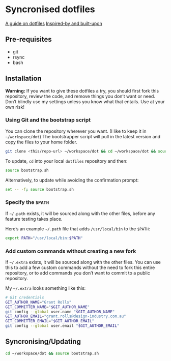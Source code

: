 # Syncronised dotfiles

[A guide on dotfiles](https://dotfiles.github.io/)
[Inspired-by and built-upon](https://github.com/mathiasbynens/dotfiles)

## Pre-requisites

* git
* rsync
* bash

## Installation

**Warning:** If you want to give these dotfiles a try, you should first fork this repository, review the code, and remove things you don’t want or need. Don’t blindly use my settings unless you know what that entails. Use at your own risk!

### Using Git and the bootstrap script

You can clone the repository wherever you want. (I like to keep it in `~/workspace/dot`) The bootstrapper script will pull in the latest version and copy the files to your home folder.

```bash
git clone <this/repo-url> ~/workspace/dot && cd ~/workspace/dot && source bootstrap.sh
```

To update, `cd` into your local `dotfiles` repository and then:

```bash
source bootstrap.sh
```

Alternatively, to update while avoiding the confirmation prompt:

```bash
set -- -f; source bootstrap.sh
```

### Specify the `$PATH`

If `~/.path` exists, it will be sourced along with the other files, before any feature testing takes place.

Here’s an example `~/.path` file that adds `/usr/local/bin` to the `$PATH`:

```bash
export PATH="/usr/local/bin:$PATH"
```

### Add custom commands without creating a new fork

If `~/.extra` exists, it will be sourced along with the other files. You can use this to add a few custom commands without the need to fork this entire repository, or to add commands you don’t want to commit to a public repository.

My `~/.extra` looks something like this:

```bash
# Git credentials
GIT_AUTHOR_NAME="Grant Rolls"
GIT_COMMITTER_NAME="$GIT_AUTHOR_NAME"
git config --global user.name "$GIT_AUTHOR_NAME"
GIT_AUTHOR_EMAIL="grant.rolls@design-industry.com.au"
GIT_COMMITTER_EMAIL="$GIT_AUTHOR_EMAIL"
git config --global user.email "$GIT_AUTHOR_EMAIL"
```

## Syncronising/Updating

```bash
cd ~/workspace/dot && source bootstrap.sh
```
